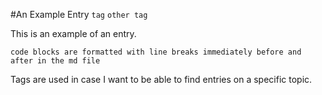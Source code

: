 #An Example Entry
`tag` `other tag`

This is an example of an entry.

```
code blocks are formatted with line breaks immediately before and after in the md file
```

Tags are used in case I want to be able to find entries on a specific topic.